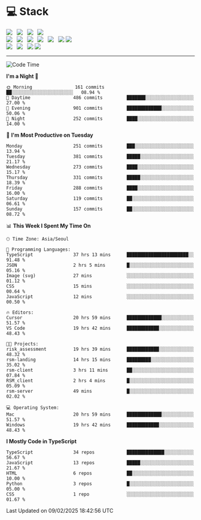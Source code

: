 <h1>💻 Stack</h1>
<div>
 <!-- badge : https://shields.io/ -->
 <!-- icon : https://simpleicons.org/?q=Get -->
 <img src="https://img.shields.io/badge/HTML5-e74c3c?style=flat-square&logo=HTML5&logoColor=white"/> &nbsp 
 <img src="https://img.shields.io/badge/CSS3-0A84FF?style=flat-square&logo=CSS3&logoColor=white"/> &nbsp 
 <img src="https://img.shields.io/badge/JavaScript-FFCD11?style=flat-square&logo=JavaScript&logoColor=white"/> &nbsp 
 <img src="https://img.shields.io/badge/TypeScript-3075C0?style=flat-square&logo=TypeScript&logoColor=white"/>
 <br/>
 <img src="https://img.shields.io/badge/Next-000000?style=flat-square&logo=nextdotjs&logoColor=white"/> &nbsp 
 <img src="https://img.shields.io/badge/React-00BCF6?style=flat-square&logo=React&logoColor=white"/> &nbsp 
 <img src="https://img.shields.io/badge/Redux-764ABC?style=flat-square&logo=Redux&logoColor=white"/> &nbsp
 <img src="https://img.shields.io/badge/Recoil-3578E5?style=flat-square&logo=recoil&logoColor=white"/> &nbsp
 <img src="https://img.shields.io/badge/React-Query-FF4154?style=flat-square&logo=reactquery&logoColor=white"/> &nbsp 
 <img src="https://img.shields.io/badge/styled%2Dcomponents-DB7093?style=flat-square&logo=styled%2Dcomponents&logoColor=white"/>
 <img src="https://img.shields.io/badge/CSS Modules-000000?style=flat-square&logo=CSS Modules&logoColor=white"/> &nbsp 
 <br/>
 <img src="https://img.shields.io/badge/Node-339933?style=flat-square&logo=Node.js&logoColor=white"/> &nbsp 
 <img src="https://img.shields.io/badge/Express-000000?style=flat-square&logo=Express&logoColor=white"/> &nbsp 
 <img src="https://img.shields.io/badge/MongoDB-47A248?style=flat-square&logo=MongoDB&logoColor=white"/>
 <img src="https://img.shields.io/badge/MariaDB-003545?style=flat-square&logo=mariadb&logoColor=white"/>
</div>

<hr>

<!--START_SECTION:waka-->
![Code Time](http://img.shields.io/badge/Code%20Time-2%2C054%20hrs%2057%20mins-blue)

**I'm a Night 🦉** 

```text
🌞 Morning                161 commits         ██░░░░░░░░░░░░░░░░░░░░░░░   08.94 % 
🌆 Daytime                486 commits         ███████░░░░░░░░░░░░░░░░░░   27.00 % 
🌃 Evening                901 commits         █████████████░░░░░░░░░░░░   50.06 % 
🌙 Night                  252 commits         ████░░░░░░░░░░░░░░░░░░░░░   14.00 % 
```
📅 **I'm Most Productive on Tuesday** 

```text
Monday                   251 commits         ███░░░░░░░░░░░░░░░░░░░░░░   13.94 % 
Tuesday                  381 commits         █████░░░░░░░░░░░░░░░░░░░░   21.17 % 
Wednesday                273 commits         ████░░░░░░░░░░░░░░░░░░░░░   15.17 % 
Thursday                 331 commits         █████░░░░░░░░░░░░░░░░░░░░   18.39 % 
Friday                   288 commits         ████░░░░░░░░░░░░░░░░░░░░░   16.00 % 
Saturday                 119 commits         ██░░░░░░░░░░░░░░░░░░░░░░░   06.61 % 
Sunday                   157 commits         ██░░░░░░░░░░░░░░░░░░░░░░░   08.72 % 
```


📊 **This Week I Spent My Time On** 

```text
🕑︎ Time Zone: Asia/Seoul

💬 Programming Languages: 
TypeScript               37 hrs 13 mins      ███████████████████████░░   91.48 % 
JSON                     2 hrs 5 mins        █░░░░░░░░░░░░░░░░░░░░░░░░   05.16 % 
Image (svg)              27 mins             ░░░░░░░░░░░░░░░░░░░░░░░░░   01.12 % 
CSS                      15 mins             ░░░░░░░░░░░░░░░░░░░░░░░░░   00.64 % 
JavaScript               12 mins             ░░░░░░░░░░░░░░░░░░░░░░░░░   00.50 % 

🔥 Editors: 
Cursor                   20 hrs 59 mins      █████████████░░░░░░░░░░░░   51.57 % 
VS Code                  19 hrs 42 mins      ████████████░░░░░░░░░░░░░   48.43 % 

🐱‍💻 Projects: 
risk_assessment          19 hrs 39 mins      ████████████░░░░░░░░░░░░░   48.32 % 
rsm-landing              14 hrs 15 mins      █████████░░░░░░░░░░░░░░░░   35.02 % 
rsm-client               3 hrs 11 mins       ██░░░░░░░░░░░░░░░░░░░░░░░   07.84 % 
RSM_client               2 hrs 4 mins        █░░░░░░░░░░░░░░░░░░░░░░░░   05.09 % 
rsm-server               49 mins             █░░░░░░░░░░░░░░░░░░░░░░░░   02.02 % 

💻 Operating System: 
Mac                      20 hrs 59 mins      █████████████░░░░░░░░░░░░   51.57 % 
Windows                  19 hrs 42 mins      ████████████░░░░░░░░░░░░░   48.43 % 
```

**I Mostly Code in TypeScript** 

```text
TypeScript               34 repos            ██████████████░░░░░░░░░░░   56.67 % 
JavaScript               13 repos            █████░░░░░░░░░░░░░░░░░░░░   21.67 % 
HTML                     6 repos             ██░░░░░░░░░░░░░░░░░░░░░░░   10.00 % 
Python                   3 repos             █░░░░░░░░░░░░░░░░░░░░░░░░   05.00 % 
CSS                      1 repo              ░░░░░░░░░░░░░░░░░░░░░░░░░   01.67 % 
```




 Last Updated on 09/02/2025 18:42:56 UTC
<!--END_SECTION:waka-->
